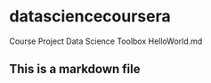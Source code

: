 datasciencecoursera
===================

Course Project Data Science Toolbox
HelloWorld.md
## This is a markdown file

